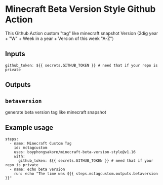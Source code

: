 # Minecraft Beta Version Style Github Action

This Github Action custom "tag" like minecraft snapshot Version (2dig year + "W" + Week in a year + Version of this week "A-Z")

## Inputs

```github_token: ${{ secrets.GITHUB_TOKEN }} # need that if your repo is private```

## Outputs

## `betaversion`

generate beta version tag like minecraft snapshot

## Example usage

```
steps:
  - name: Minecraft Custom Tag
    id: mctagcustom
    uses: boyphongsakorn/minecraft-beta-version-style@v1.16
    with:
      github_token: ${{ secrets.GITHUB_TOKEN }} # need that if your repo is private
  - name: echo beta version
    run: echo "The time was ${{ steps.mctagcustom.outputs.betaversion }}"
```
